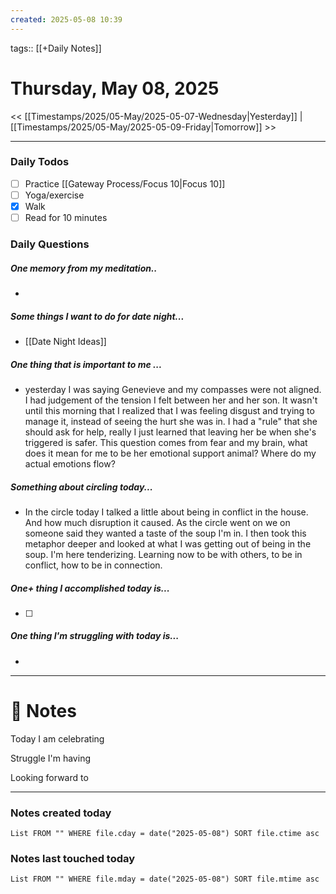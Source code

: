 ```yaml
---
created: 2025-05-08 10:39
---
```

tags:: [[+Daily Notes]]

# Thursday, May 08, 2025

<< [[Timestamps/2025/05-May/2025-05-07-Wednesday|Yesterday]] | [[Timestamps/2025/05-May/2025-05-09-Friday|Tomorrow]] >>

---

### Daily Todos

- [ ] Practice [[Gateway Process/Focus 10|Focus 10]]
- [ ] Yoga/exercise
- [x] Walk 
- [ ] Read for 10 minutes 
### Daily Questions

#####  One memory from my meditation..  
- 
##### Some things I want to do for date night...
- [[Date Night Ideas]]
##### One thing that is important to me ...
- yesterday I was saying Genevieve and my compasses were not aligned. I had judgement of the tension I felt between her and her son. It wasn't until this morning that I realized that I was feeling disgust and trying to manage it, instead of seeing the hurt she was in. I had a "rule" that she should ask for help, really I just learned that leaving her be when she's triggered is safer. This question comes from fear and my brain, what does it mean for me to be her emotional support animal? Where do my actual emotions flow?
##### Something about circling today...  
- In the circle today I talked a little about being in conflict in the house. And how much disruption it caused. As the circle went on we on someone said they wanted a taste of the soup I'm in. I then took this metaphor deeper and looked at what I was getting out of being in the soup. I'm here tenderizing. Learning now to be with others, to be in conflict, how to be in connection.
##### One+ thing I accomplished today is...
- [ ] 
##### One thing I'm struggling with today is...
- 

---
# 📝 Notes
Today I am celebrating 

Struggle I'm having 

Looking forward to 

---
### Notes created today
```dataview
List FROM "" WHERE file.cday = date("2025-05-08") SORT file.ctime asc
```

### Notes last touched today
```dataview
List FROM "" WHERE file.mday = date("2025-05-08") SORT file.mtime asc
```